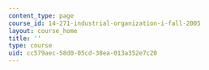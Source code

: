 ```yaml
---
content_type: page
course_id: 14-271-industrial-organization-i-fall-2005
layout: course_home
title: ''
type: course
uid: cc579aec-58d0-05cd-38ea-013a352e7c20
---
```

